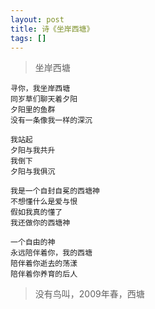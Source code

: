 ```yaml
---
layout: post
title: 诗《坐岸西塘》
tags: []
---
```


> 坐岸西塘

	寻你，我坐岸西塘
	同岁草们聊天着夕阳
	夕阳里的鱼群
	没有一条像我一样的深沉
	 
	我站起
	夕阳与我共升
	我倒下
	夕阳与我俱沉
	 
	我是一个自封自冕的西塘神
	不想懂什么是爱与恨
	假如我真的懂了
	我还做你的西塘神
	 
	一个自由的神
	永远陪伴着你，我的西塘
	陪伴着你逝去的荡漾
	陪伴着你养育的后人

> 没有鸟叫，2009年春，西塘


